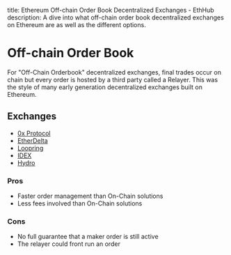 title: Ethereum Off-chain Order Book Decentralized Exchanges - EthHub
description: A dive into what off-chain order book decentralized exchanges on Ethereum are as well as the different options.

# Off-chain Order Book

For "Off-Chain Orderbook" decentralized exchanges, final trades occur on chain but every order is hosted by a third party called a Relayer. This was the style of many early generation decentralized exchanges built on Ethereum.

## Exchanges

* [0x Protocol](0x-protocol/)
* [EtherDelta](etherdelta.md)
* [Loopring](loopring.md)
* [IDEX](idex.md)
* [Hydro](https://github.com/ethhub-io/ethhub/tree/c4d7df9476f84e4388b8ff8fa614966f82c19dac/built-on-ethereum/decentralized-exchanges/off-chain-orderbook/Hydro.md)

### Pros

* Faster order management than On-Chain solutions
* Less fees involved than On-Chain solutions

### Cons

* No full guarantee that a maker order is still active
* The relayer could front run an order

